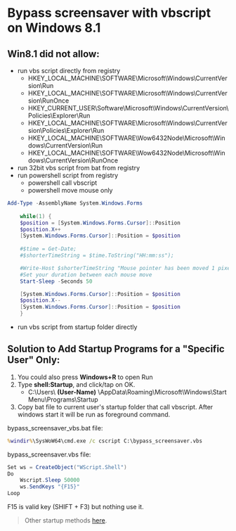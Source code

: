 # Bypass screensaver with vbscript on Windows 8.1

## Win8.1 did not allow:
- run vbs script directly from registry
	- HKEY_LOCAL_MACHINE\SOFTWARE\Microsoft\Windows\CurrentVersion\Run
	- HKEY_LOCAL_MACHINE\SOFTWARE\Microsoft\Windows\CurrentVersion\RunOnce
	- HKEY_CURRENT_USER\Software\Microsoft\Windows\CurrentVersion\Policies\Explorer\Run
	- HKEY_LOCAL_MACHINE\SOFTWARE\Microsoft\Windows\CurrentVersion\Policies\Explorer\Run
	- HKEY_LOCAL_MACHINE\SOFTWARE\Wow6432Node\Microsoft\Windows\CurrentVersion\Run
	- HKEY_LOCAL_MACHINE\SOFTWARE\Wow6432Node\Microsoft\Windows\CurrentVersion\RunOnce
- run 32bit vbs script from bat from registry
- run powershell script from registry
	- powershell call vbscript
	- powershell move mouse only
	
```ps1
Add-Type -AssemblyName System.Windows.Forms 
 
    while(1) {  
    $position = [System.Windows.Forms.Cursor]::Position  
    $position.X++  	
	[System.Windows.Forms.Cursor]::Position = $position  
	
    #$time = Get-Date;  
    #$shorterTimeString = $time.ToString("HH:mm:ss");  

    #Write-Host $shorterTimeString "Mouse pointer has been moved 1 pixel to the right"  
    #Set your duration between each mouse move
    Start-Sleep -Seconds 50

	[System.Windows.Forms.Cursor]::Position = $position  
    $position.X--  
    [System.Windows.Forms.Cursor]::Position = $position  
    }  
```

- run vbs script from startup folder directly


## Solution to Add Startup Programs for a "Specific User" Only:
1. You could also press **Windows+R** to open Run
2. Type **shell:Startup**, and click/tap on OK.
	- C:\Users\ **(User-Name)** \AppData\Roaming\Microsoft\Windows\Start Menu\Programs\Startup
3. Copy bat file to current user's startup folder that call vbscript. After windows start it will be run as foreground command.

bypass_screensaver_vbs.bat file:

```bat
%windir%\SysWoW64\cmd.exe /c cscript C:\bypass_screensaver.vbs
```

bypass_screensaver.vbs file:

```csharp
Set ws = CreateObject("WScript.Shell") 
Do 
    Wscript.Sleep 50000 
    ws.SendKeys "{F15}" 
Loop
```

F15 is valid key (SHIFT + F3) but nothing use it.

> Other startup methods [here](https://www.eightforums.com/tutorials/5180-startup-items-manage-windows-8-a.html).